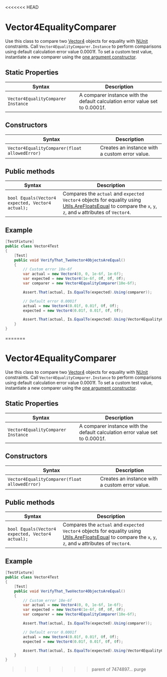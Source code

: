 <<<<<<< HEAD
# Vector4EqualityComparer

Use this class to compare two [Vector4](https://docs.unity3d.com/ScriptReference/Vector4.html) objects for equality with [NUnit](http://www.nunit.org/) constraints. Call `Vector4EqualityComparer.Instance` to perform comparisons using default calculation error value 0.0001f. To set a custom test value, instantiate a new comparer using the [one argument constructor](#constructor).

## Static Properties

| Syntax                             | Description                                                  |
| ---------------------------------- | ------------------------------------------------------------ |
| `Vector4EqualityComparer Instance` | A comparer instance with the default calculation error value set to 0.0001f. |

## Constructors

| Syntax                                        | Description                                    |
| --------------------------------------------- | ---------------------------------------------- |
| `Vector4EqualityComparer(float allowedError)` | Creates an instance with a custom error value. |

## Public methods

| Syntax                                           | Description                                                  |
| ------------------------------------------------ | ------------------------------------------------------------ |
| `bool Equals(Vector4 expected, Vector4 actual);` | Compares the `actual` and `expected` `Vector4` objects for equality using [Utils.AreFloatsEqual](http://todo) to compare the `x`, `y`, `z`, and `w` attributes of `Vector4`. |

## Example

```c#
[TestFixture]
public class Vector4Test
{
    [Test]
    public void VerifyThat_TwoVector4ObjectsAreEqual()
    {
        // Custom error 10e-6f
        var actual = new Vector4(0, 0, 1e-6f, 1e-6f);
        var expected = new Vector4(1e-6f, 0f, 0f, 0f);
        var comparer = new Vector4EqualityComparer(10e-6f);

        Assert.That(actual, Is.EqualTo(expected).Using(comparer));

        // Default error 0.0001f
        actual = new Vector4(0.01f, 0.01f, 0f, 0f);
        expected = new Vector4(0.01f, 0.01f, 0f, 0f);

        Assert.That(actual, Is.EqualTo(expected).Using(Vector4EqualityComparer.Instance));
    }
}
```

=======
# Vector4EqualityComparer

Use this class to compare two [Vector4](https://docs.unity3d.com/ScriptReference/Vector4.html) objects for equality with [NUnit](http://www.nunit.org/) constraints. Call `Vector4EqualityComparer.Instance` to perform comparisons using default calculation error value 0.0001f. To set a custom test value, instantiate a new comparer using the [one argument constructor](#constructor).

## Static Properties

| Syntax                             | Description                                                  |
| ---------------------------------- | ------------------------------------------------------------ |
| `Vector4EqualityComparer Instance` | A comparer instance with the default calculation error value set to 0.0001f. |

## Constructors

| Syntax                                        | Description                                    |
| --------------------------------------------- | ---------------------------------------------- |
| `Vector4EqualityComparer(float allowedError)` | Creates an instance with a custom error value. |

## Public methods

| Syntax                                           | Description                                                  |
| ------------------------------------------------ | ------------------------------------------------------------ |
| `bool Equals(Vector4 expected, Vector4 actual);` | Compares the `actual` and `expected` `Vector4` objects for equality using [Utils.AreFloatsEqual](http://todo) to compare the `x`, `y`, `z`, and `w` attributes of `Vector4`. |

## Example

```c#
[TestFixture]
public class Vector4Test
{
    [Test]
    public void VerifyThat_TwoVector4ObjectsAreEqual()
    {
        // Custom error 10e-6f
        var actual = new Vector4(0, 0, 1e-6f, 1e-6f);
        var expected = new Vector4(1e-6f, 0f, 0f, 0f);
        var comparer = new Vector4EqualityComparer(10e-6f);

        Assert.That(actual, Is.EqualTo(expected).Using(comparer));

        // Default error 0.0001f
        actual = new Vector4(0.01f, 0.01f, 0f, 0f);
        expected = new Vector4(0.01f, 0.01f, 0f, 0f);

        Assert.That(actual, Is.EqualTo(expected).Using(Vector4EqualityComparer.Instance));
    }
}
```

>>>>>>> parent of 7474897... purge
